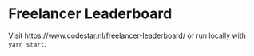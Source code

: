 # Freelancer Leaderboard

Visit https://www.codestar.nl/freelancer-leaderboard/ or run locally with `yarn start`.